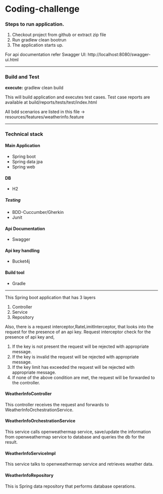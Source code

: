 # Coding-challenge

### Steps to run application.

1. Checkout project from github or extract zip file
2. Run gradlew clean bootrun
3. The application starts up.

For api documentation refer Swagger UI: http://localhost:8080/swagger-ui.html

---

### Build and Test 

**execute:** gradlew clean build 

This will build application and executes test cases.
Test case reports are available at build/reports/tests/test/index.html

All bdd scenarios are listed in this file -> resources/features/weatherinfo.feature

---

### Technical stack

#### Main Application

- Spring boot
- Spring data jpa 
- Spring web

#### DB
- H2

##### Testing
- BDD-Cuccumber/Gherkin 
- Junit

#### Api Documentation
- Swagger

#### Api key handling
- Bucket4j

#### Build tool
- Gradle

---
This Spring boot application that has 3 layers 

1. Controller
2. Service
3. Repository

Also, there is a request interceptor,RateLimitInterceptor, that looks into the request for the presence of an api key.
Request interceptor check for the presence of api key and, 

1. If the key is not present the request will be rejected with appropriate message.
2. If the key is invalid the request will be rejected with appropriate message.
3. If the key limit has exceeded the request will be rejected with appropriate message.
4. If none of the above condition are met, the request will be forwarded to the controller.

#### WeatherInfoController
This controller receives the request and forwards to WeatherInfoOrchestrationService.

#### WeatherInfoOrchestrationService
This service calls openweathermap service, save/update the information from openweathermap service to database and queries the db for the result.

#### WeatherInfoServiceImpl
This service talks to openweathermap service and retrieves weather data.

#### WeatherInfoRepository
This is Spring data repository that performs database operations.
